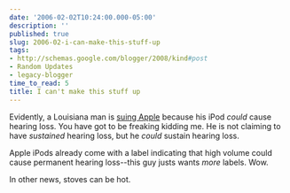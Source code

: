 ```yaml
---
date: '2006-02-02T10:24:00.000-05:00'
description: ''
published: true
slug: 2006-02-i-can-make-this-stuff-up
tags:
- http://schemas.google.com/blogger/2008/kind#post
- Random Updates
- legacy-blogger
time_to_read: 5
title: I can't make this stuff up
---
```


Evidently, a Louisiana man is [suing Apple](http://seattlepi.nwsource.com/national/1110AP_Apple_iPod_Lawsuit.html) because his iPod *could* cause hearing loss. You have got to be freaking kidding me. He is not claiming to have *sustained* hearing loss, but he *could* sustain hearing loss.

Apple iPods already come with a label indicating that high volume could cause permanent hearing loss--this guy justs wants *more* labels. Wow.

In other news, stoves can be hot.